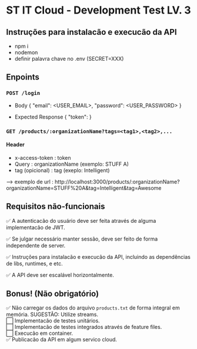 # ST IT Cloud - Development Test LV. 3


## Instruções para instalacão e execucão da API

  - npm i
  - nodemon
  - definir palavra chave no .env (SECRET=XXX)
  

## Enpoints 
 ### `POST /login`

 - Body
 { "email": <USER_EMAIL>, "password": <USER_PASSWORD> }

 - Expected Response
 { "token": <JWT TOKEN> }


### `GET /products/:organizationName?tags=<tag1>,<tag2>,...`

  #### Header
  - x-access-token : token
  - Query : organizationName (exemplo: STUFF A)
  - tag (opicional) : tag (exeplo: Intelligent)

  --> exemplo de url : http://localhost:3000/products/:organizationName?organizationName=STUFF%20A&tag=Intelligent&tag=Awesome


## Requisitos não-funcionais 

✅ A autenticacão do usuário deve ser feita através de alguma implementacão de JWT.  

✅ Se julgar necessário manter sessão, deve ser feito de forma independente de server.

✅ Instruções para instalacão e execucão da API, incluindo as dependências de libs, runtimes, e etc.

✅  A API deve ser escalável horizontalmente.

## Bonus! (Não obrigatório)

✅ Não carregar os dados do arquivo `products.txt` de forma integral em memória. SUGESTÃO: Utilize streams. </br>
⬜️ Implementacão de testes unitários.</br>
⬜️  Implementacão de testes integrados através de feature files.</br>
⬜️  Execucão em container.</br>
✅  Publicacão da API em algum servico cloud.


